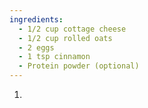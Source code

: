 ```yaml
---
ingredients:
  - 1/2 cup cottage cheese
  - 1/2 cup rolled oats
  - 2 eggs
  - 1 tsp cinnamon
  - Protein powder (optional)
---
```

1. 